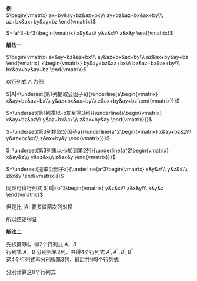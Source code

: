 **例**  
 $\begin{vmatrix}  
ax+by&ay+bz&az+bx\\\   
ay+bz&az+bx&ax+by\\\   
az+bx&ax+by&ay+bz  
\end{vmatrix}$   
  
 $=(a^3+b^3)\begin{vmatrix}  
x&y&z\\\   
y&z&x\\\   
z&x&y  
\end{vmatrix}$   
  
**解法一**  
  
 $\begin{vmatrix}  
ax&ay+bz&az+bx\\\   
ay&az+bx&ax+by\\\   
az&ax+by&ay+bz  
\end{vmatrix}  
+\begin{vmatrix}  
by&ay+bz&az+bx\\\   
bz&az+bx&ax+by\\\   
bx&ax+by&ay+bz  
\end{vmatrix}$   
  
  
  
以行列式 $A$ 为例  
  
 $|A|=\underset{第1列提取公因子a}{\underline{a\begin{vmatrix}  
x&ay+bz&az+bx\\\   
y&az+bx&ax+by\\\   
z&ax+by&ay+bz  
\end{vmatrix}}}$   
  
  
 $=\underset{第1列乘以-b加到第3列}{\underline{a\begin{vmatrix}  
x&ay+bz&az\\\   
y&az+bx&ax\\\   
z&ax+by&ay  
\end{vmatrix}}}$   
  
 $=\underset{第3列提取公因子a}{\underline{a^2\begin{vmatrix}  
x&ay+bz&z\\\   
y&az+bx&x\\\   
z&ax+by&y  
\end{vmatrix}}}$   
  
 $=\underset{第3列乘以-b加到第2列}{\underline{a^2\begin{vmatrix}  
x&ay&z\\\   
y&az&x\\\   
z&ax&y  
\end{vmatrix}}}$   
  
 $=\underset{提取公因子a}{\underline{a^3\begin{vmatrix}  
x&y&z\\\   
y&z&x\\\   
z&x&y  
\end{vmatrix}}}$   
  
同理可得行列式 $|B|=b^3\begin{vmatrix}  
y&z&x\\\   
z&x&y\\\   
x&y&z  
\end{vmatrix}$   
  
但是比 $|A|$ 要多做两次列对换  
  
  
  
所以结论得证  
  
  
  
**解法二**  
  
先拆第1列，得2个行列式 $A，B$   
行列式 $A，B$ 分别拆第2列，共得4个行列式 $A^\prime,A^{\prime\prime},B^\prime,B^{\prime\prime}$   
这4个行列式再分别拆第3列，最后共得8个行列式  
  
分别计算这8个行列式  
